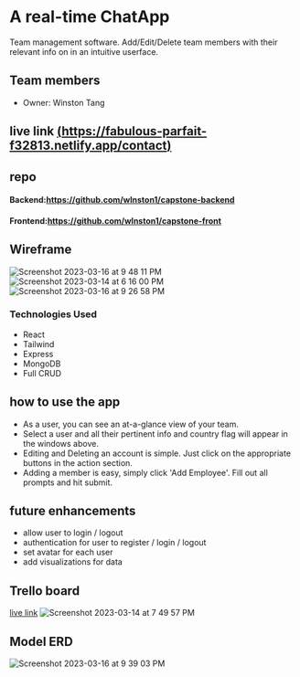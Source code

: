 # A real-time ChatApp
Team management software. Add/Edit/Delete team members with their relevant info on in an intuitive userface.
## Team members
* Owner: Winston Tang
## live link [(https://fabulous-parfait-f32813.netlify.app/contact)](https://fabulous-parfait-f32813.netlify.app/)


## repo
#### Backend:https://github.com/wlnston1/capstone-backend
#### Frontend:https://github.com/wlnston1/capstone-front

## Wireframe
![Screenshot 2023-03-16 at 9 48 11 PM](https://user-images.githubusercontent.com/106902383/225815201-51f779f8-7067-4b89-a0c7-72429988d460.png)
![Screenshot 2023-03-14 at 6 16 00 PM](https://user-images.githubusercontent.com/106902383/225812262-3b7b29d4-4ea6-4c69-ad79-402463085d64.png)
![Screenshot 2023-03-16 at 9 26 58 PM](https://user-images.githubusercontent.com/106902383/225812576-3022016f-d552-4fad-9447-3b6c2c25f96c.png)



### Technologies Used


* React
* Tailwind
* Express
* MongoDB
* Full CRUD


## how to use the app

* As a user, you can see an at-a-glance view of your team.
* Select a user and all their pertinent info and country flag will appear in the windows above.
* Editing and Deleting an account is simple. Just click on the appropriate buttons in the action section.
* Adding a member is easy, simply click 'Add Employee'. Fill out all prompts and hit submit.

 ## future enhancements
 * allow user to login / logout
 * authentication for user to register / login / logout
 * set avatar for each user
 * add visualizations for data
 
 ## Trello board 
 [live link]([https://trello.com/b/Ep2395qR/project-4](https://trello.com/b/5mqK9OYo/spare-parts-dashboard))
![Screenshot 2023-03-14 at 7 49 57 PM](https://user-images.githubusercontent.com/106902383/225812361-7bb143e9-16d6-458b-a17c-d0e69d97dc22.png)

 
 
 ## Model ERD
![Screenshot 2023-03-16 at 9 39 03 PM](https://user-images.githubusercontent.com/106902383/225814062-af4248f1-11b0-4c13-ab16-92b73229150d.png)


 
 
